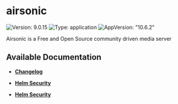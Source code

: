 # airsonic

![Version: 9.0.15](https://img.shields.io/badge/Version-9.0.15-informational?style=flat-square) ![Type: application](https://img.shields.io/badge/Type-application-informational?style=flat-square) ![AppVersion: "10.6.2"](https://img.shields.io/badge/AppVersion-"10.6.2"-informational?style=flat-square)

Airsonic is a Free and Open Source community driven media server

## Available Documentation

- [**Changelog**](CHANGELOG)

- [**Helm Security**](container-security)

- [**Helm Security**](helm-security)

